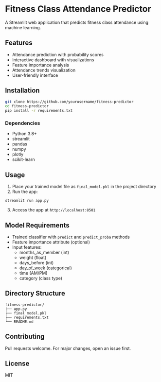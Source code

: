 # Fitness Class Attendance Predictor

A Streamlit web application that predicts fitness class attendance using machine learning.

## Features
- Attendance prediction with probability scores
- Interactive dashboard with visualizations
- Feature importance analysis
- Attendance trends visualization
- User-friendly interface

## Installation

```bash
git clone https://github.com/yourusername/fitness-predictor
cd fitness-predictor
pip install -r requirements.txt
```

### Dependencies
- Python 3.8+
- streamlit
- pandas
- numpy
- plotly
- scikit-learn

## Usage

1. Place your trained model file as `final_model.pkl` in the project directory
2. Run the app:
```bash
streamlit run app.py
```
3. Access the app at `http://localhost:8501`

## Model Requirements
- Trained classifier with `predict` and `predict_proba` methods
- Feature importance attribute (optional)
- Input features:
  - months_as_member (int)
  - weight (float)
  - days_before (int)
  - day_of_week (categorical)
  - time (AM/PM)
  - category (class type)

## Directory Structure
```
fitness-predictor/
├── app.py
├── final_model.pkl
├── requirements.txt
└── README.md
```

## Contributing
Pull requests welcome. For major changes, open an issue first.

## License
MIT
